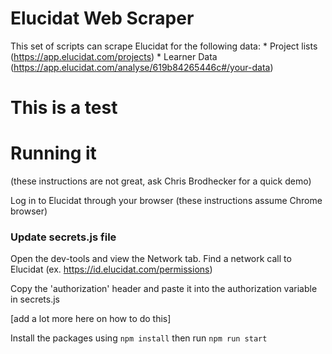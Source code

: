 # Elucidat Web Scraper

This set of scripts can scrape Elucidat for the following data:
    * Project lists (https://app.elucidat.com/projects)
    * Learner Data (https://app.elucidat.com/analyse/619b84265446c#/your-data)


# This is a test

# Running it
(these instructions are not great, ask Chris Brodhecker for a quick demo)

Log in to Elucidat through your browser (these instructions assume Chrome browser)

### Update secrets.js file
Open the dev-tools and view the Network tab. Find a network call to Elucidat (ex. https://id.elucidat.com/permissions)

Copy the 'authorization' header and paste it into the authorization variable in secrets.js

[add a lot more here on how to do this]

Install the packages using `npm install` then run `npm run start`
